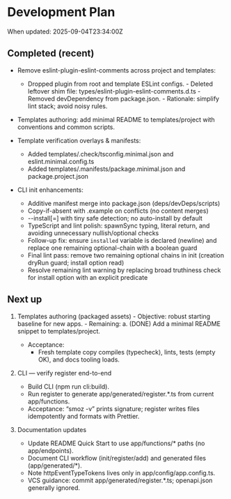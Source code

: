 # Development Plan

When updated: 2025-09-04T23:34:00Z

## Completed (recent)
- Remove eslint-plugin-eslint-comments across project and templates:
  - Dropped plugin from root and template ESLint configs.  - Deleted leftover shim file: types/eslint-plugin-eslint-comments.d.ts  - Removed devDependency from package.json.  - Rationale: simplify lint stack; avoid noisy rules.

- Templates authoring: add minimal README to templates/project with
  conventions and common scripts.

- Template verification overlays & manifests:
  - Added templates/.check/tsconfig.minimal.json and eslint.minimal.config.ts
  - Added templates/.manifests/package.minimal.json and package.project.json

- CLI init enhancements:
  - Additive manifest merge into package.json (deps/devDeps/scripts)
  - Copy-if-absent with .example on conflicts (no content merges)
  - --install[=<pm>] with tiny safe detection; no auto-install by default
  - TypeScript and lint polish: spawnSync typing, literal return, and
    avoiding unnecessary nullish/optional checks
  - Follow-up fix: ensure `installed` variable is declared (newline) and
    replace one remaining optional-chain with a boolean guard
  - Final lint pass: remove two remaining optional chains in init (creation
    dryRun guard; install option read)
  - Resolve remaining lint warning by replacing broad truthiness check for
    install option with an explicit predicate

## Next up
1) Templates authoring (packaged assets)   - Objective: robust starting baseline for new apps.   - Remaining:     a. (DONE) Add a minimal README snippet to templates/project.
   - Acceptance:
     - Fresh template copy compiles (typecheck), lints, tests (empty OK), and docs tooling loads.

2) CLI — verify register end-to-end

   - Build CLI (npm run cli:build).
   - Run register to generate app/generated/register.*.ts from current app/functions.
   - Acceptance: “smoz -v” prints signature; register writes files idempotently and formats with Prettier.

3) Documentation updates
   - Update README Quick Start to use app/functions/* paths (no app/endpoints).
   - Document CLI workflow (init/register/add) and generated files (app/generated/*).
   - Note httpEventTypeTokens lives only in app/config/app.config.ts.
   - VCS guidance: commit app/generated/register.*.ts; openapi.json generally ignored.